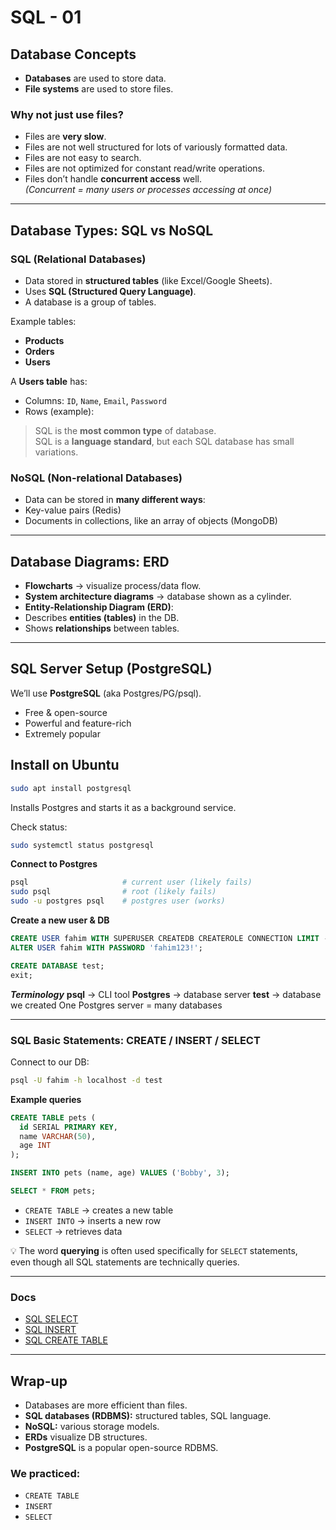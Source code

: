 # SQL - 01 

## Database Concepts

- **Databases** are used to store data.
- **File systems** are used to store files.

### Why not just use files?
- Files are **very slow**.
- Files are not well structured for lots of variously formatted data.
- Files are not easy to search.
- Files are not optimized for constant read/write operations.
- Files don’t handle **concurrent access** well.  
  *(Concurrent = many users or processes accessing at once)*

---

## Database Types: SQL vs NoSQL

### SQL (Relational Databases)
- Data stored in **structured tables** (like Excel/Google Sheets).
- Uses **SQL (Structured Query Language)**.
- A database is a group of tables.

Example tables:
- **Products**
- **Orders**
- **Users**

A **Users table** has:
- Columns: `ID`, `Name`, `Email`, `Password`
- Rows (example):


> SQL is the **most common type** of database.  
> SQL is a **language standard**, but each SQL database has small variations.

### NoSQL (Non-relational Databases)
- Data can be stored in **many different ways**:
- Key-value pairs (Redis)
- Documents in collections, like an array of objects (MongoDB)

---

## Database Diagrams: ERD

- **Flowcharts** → visualize process/data flow.
- **System architecture diagrams** → database shown as a cylinder.
- **Entity-Relationship Diagram (ERD)**:
- Describes **entities (tables)** in the DB.
- Shows **relationships** between tables.

---

## SQL Server Setup (PostgreSQL)

We’ll use **PostgreSQL** (aka Postgres/PG/psql).

- Free & open-source
- Powerful and feature-rich
- Extremely popular

## Install on Ubuntu
```bash
sudo apt install postgresql
````

Installs Postgres and starts it as a background service.

Check status:
```bash
sudo systemctl status postgresql
```
**Connect to Postgres**
```bash
psql                     # current user (likely fails)
sudo psql                # root (likely fails)
sudo -u postgres psql    # postgres user (works)
```

**Create a new user & DB**
```sql
CREATE USER fahim WITH SUPERUSER CREATEDB CREATEROLE CONNECTION LIMIT -1;
ALTER USER fahim WITH PASSWORD 'fahim123!';

CREATE DATABASE test;
exit;
```

***Terminology***
**psql** → CLI tool
**Postgres** → database server
**test** → database we created
One Postgres server = many databases

---

### SQL Basic Statements: CREATE / INSERT / SELECT

Connect to our DB:
```bash
psql -U fahim -h localhost -d test
```

**Example queries**
```sql
CREATE TABLE pets (
  id SERIAL PRIMARY KEY,
  name VARCHAR(50),
  age INT
);

INSERT INTO pets (name, age) VALUES ('Bobby', 3);

SELECT * FROM pets;
```

- `CREATE TABLE` → creates a new table
- `INSERT INTO` → inserts a new row
- `SELECT` → retrieves data

💡 The word **querying** is often used specifically for `SELECT` statements,  
even though all SQL statements are technically queries.

---

### Docs
- [SQL SELECT](https://www.postgresql.org/docs/16/sql-select.html)  
- [SQL INSERT](https://www.postgresql.org/docs/16/sql-insert.html)  
- [SQL CREATE TABLE](https://www.postgresql.org/docs/16/sql-createtable.html)  

---

## Wrap-up

- Databases are more efficient than files.
- **SQL databases (RDBMS):** structured tables, SQL language.
- **NoSQL:** various storage models.
- **ERDs** visualize DB structures.
- **PostgreSQL** is a popular open-source RDBMS.

### We practiced:
- `CREATE TABLE`
- `INSERT`
- `SELECT`
